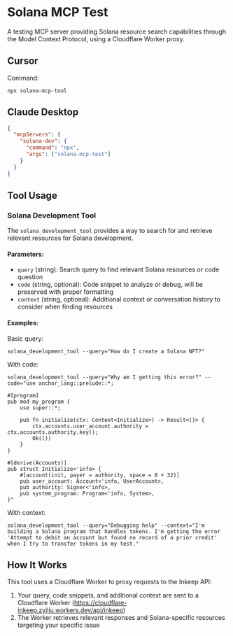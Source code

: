 # Solana MCP Test

A testing MCP server providing Solana resource search capabilities through the Model Context Protocol, using a Cloudflare Worker proxy.

## Cursor

Command:

```
npx solana-mcp-tool
```

## Claude Desktop

```json
{
  "mcpServers": {
    "solana-dev": {
      "command": "npx",
      "args": ["solana-mcp-test"]
    }
  }
}
```

## Tool Usage

### Solana Development Tool

The `solana_development_tool` provides a way to search for and retrieve relevant resources for Solana development.

#### Parameters:

- `query` (string): Search query to find relevant Solana resources or code question
- `code` (string, optional): Code snippet to analyze or debug, will be preserved with proper formatting
- `context` (string, optional): Additional context or conversation history to consider when finding resources

#### Examples:

Basic query:

```
solana_development_tool --query="How do I create a Solana NFT?"
```

With code:

```
solana_development_tool --query="Why am I getting this error?" --code="use anchor_lang::prelude::*;

#[program]
pub mod my_program {
    use super::*;

    pub fn initialize(ctx: Context<Initialize>) -> Result<()> {
        ctx.accounts.user_account.authority = ctx.accounts.authority.key();
        Ok(())
    }
}

#[derive(Accounts)]
pub struct Initialize<'info> {
    #[account(init, payer = authority, space = 8 + 32)]
    pub user_account: Account<'info, UserAccount>,
    pub authority: Signer<'info>,
    pub system_program: Program<'info, System>,
}"
```

With context:

```
solana_development_tool --query="Debugging help" --context="I'm building a Solana program that handles tokens. I'm getting the error 'Attempt to debit an account but found no record of a prior credit' when I try to transfer tokens in my test."
```

## How It Works

This tool uses a Cloudflare Worker to proxy requests to the Inkeep API:

1. Your query, code snippets, and additional context are sent to a Cloudflare Worker (https://cloudflare-inkeep.zyjliu.workers.dev/api/inkeep)
2. The Worker retrieves relevant responses and Solana-specific resources targeting your specific issue

